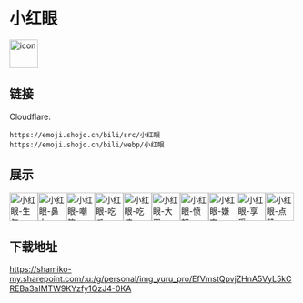 # 小红眼
<img src="https://emoji.shojo.cn/bili/src/小红眼/icon.png" width="50" height="50" alt="icon">

## 链接
Cloudflare:
```
https://emoji.shojo.cn/bili/src/小红眼
https://emoji.shojo.cn/bili/webp/小红眼
```
## 展示
<img src="https://emoji.shojo.cn/bili/src/小红眼/小红眼-生气.png" width="50" height="50" alt="小红眼-生气"><img src="https://emoji.shojo.cn/bili/src/小红眼/小红眼-鼻血.png" width="50" height="50" alt="小红眼-鼻血"><img src="https://emoji.shojo.cn/bili/src/小红眼/小红眼-嘲笑.png" width="50" height="50" alt="小红眼-嘲笑"><img src="https://emoji.shojo.cn/bili/src/小红眼/小红眼-吃瓜.png" width="50" height="50" alt="小红眼-吃瓜"><img src="https://emoji.shojo.cn/bili/src/小红眼/小红眼-吃惊.png" width="50" height="50" alt="小红眼-吃惊"><img src="https://emoji.shojo.cn/bili/src/小红眼/小红眼-大哭.png" width="50" height="50" alt="小红眼-大哭"><img src="https://emoji.shojo.cn/bili/src/小红眼/小红眼-愤怒.png" width="50" height="50" alt="小红眼-愤怒"><img src="https://emoji.shojo.cn/bili/src/小红眼/小红眼-嫌弃.png" width="50" height="50" alt="小红眼-嫌弃"><img src="https://emoji.shojo.cn/bili/src/小红眼/小红眼-享受.png" width="50" height="50" alt="小红眼-享受"><img src="https://emoji.shojo.cn/bili/src/小红眼/小红眼-点赞.png" width="50" height="50" alt="小红眼-点赞">

## 下载地址

https://shamiko-my.sharepoint.com/:u:/g/personal/img_yuru_pro/EfVmstQpvjZHnA5VyL5kCREBa3aIMTW9KYzfy1QzJ4-0KA